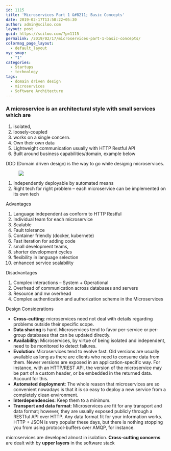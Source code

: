 ```yaml
---
id: 1115
title: 'Microservices Part 1 &#8211; Basic Concepts'
date: 2019-02-17T13:50:22+05:30
author: admin@sciloo.com
layout: post
guid: https://sciloo.com/?p=1115
permalink: /2019/02/17/microservices-part-1-basic-concepts/
colormag_page_layout:
  - default_layout
xyz_smap:
  - "1"
categories:
  - Startups
  - technology
tags:
  - domain driven design
  - microservices
  - Software Architecture
---
```

### A microservice is an architectural style with small services which are

  1. isolated, 
  2. loosely-coupled 
  3. works on a single concern.
  4. Own their own data
  5. Lightweight communication usually with HTTP Restful API
  6. Built around business capabilities/domain, example below 

DDD (<g class="gr_ gr\_13 gr-alert gr\_spell gr\_inline\_cards gr\_run\_anim ContextualSpelling ins-del multiReplace" id="13" data-gr-id="13">Domain driven</g> design) is the way to go while <g class="gr_ gr\_25 gr-alert gr\_spell gr\_inline\_cards gr\_run\_anim ContextualSpelling ins-del multiReplace" id="25" data-gr-id="25">designig</g> microservices.<figure class="wp-block-image">

![](http://lh5.googleusercontent.com/OlYKfFDflU8_Pjv-ppbq6CtTeV8-J7O-a6PKceZJSLQWaVU4x30Kf63oKlwyaxHonk01lwI5dR8yqSSZvHd8py7PPTlhhoQGTtP94oPNIEOzeCHnB8LSxuSZcqG2sm-OCgVmWZw-) </figure> 

  1. Independently deployable by automated means
  2. Right tech for right problem &#8211; each microservice can be implemented on its own tech

Advantages

  1. Language independent as conform to HTTP Restful
  2. Individual team for each microservice
  3. Scalable
  4. Fault tolerance
  5. Container friendly (docker, kubernete)
  6. Fast iteration for adding code
  7. small development teams, 
  8. shorter development cycles
  9. flexibility in language selection
 10. enhanced service scalability

Disadvantages

  1. Complex interactions &#8211; System + Operational
  2. Overhead of communication across databases and servers
  3. Resource and nw overhead
  4. Complex authentication and authorization scheme in the Microservices 

Design Considerations

  * **Cross-cutting**: microservices need not deal with details regarding problems outside their specific scope.
  * **Data sharing** is hard. Microservices tend to favor per-service or per-group databases that can be updated directly. 
  * **Availability**: Microservices, by virtue of being isolated and independent, need to be monitored to detect failures.
  * **Evolution**: Microservices tend to evolve fast. Old versions are usually available as long as there are clients who need to consume data from them. Newer versions are exposed in an application-specific way. For instance, with an HTTP/REST API, the version of the microservice may be part of a custom header, or be embedded in the returned data. Account for this.
  * **Automated deployment**: The whole reason that microservices are so convenient nowadays is that it is so easy to deploy a new service from a completely clean environment. 
  * **Interdependencies**: Keep them to a minimum. 
  * **Transport and data format**: Microservices are fit for any transport and data format; however, they are usually exposed publicly through a RESTful API over HTTP. Any data format fit for your information works. HTTP + JSON is very popular these days, but there is nothing stopping you from using protocol-buffers over AMQP, for instance.

microservices are developed almost in isolation. **Cross-cutting concerns** are dealt with by **upper layers** in the software stack